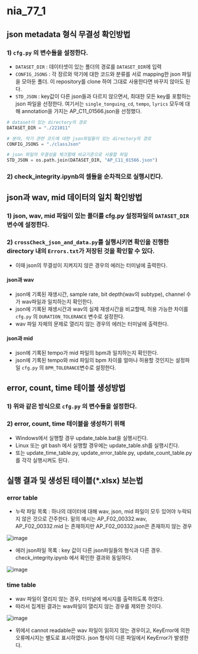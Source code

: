 # nia_77_1

## json metadata 형식 무결성 확인방법
### 1) `cfg.py` 의 변수들을 설정한다. 
- `DATASET_DIR` : 데이터셋이 있는 폴더의 경로를 `DATASET_DIR`에 입력
- `CONFIG_JSONS` : 각 장르와 악기에 대한 코드와 분류를 서로 mapping한 json 파일을 모아둔 폴더. 이 repository를 clone 하여 그대로 사용한다면 바꾸지 않아도 된다.
- `STD_JSON` : key값이 다른 json들과 다르지 않으면서, 최대한 모든 key를 포함하는 json 파일을 선정한다. 여기서는 `single_tonguing_cd`, `tempo`, `lyrics` 모두에 대해 annotation을 가지는 AP_C11_01566.json을 선정했다.
```python
# dataset이 있는 directory의 경로
DATASET_DIR = "./221011"

# 분야, 악기 관련 코드에 대한 json파일들이 있는 directory의 경로
CONFIG_JSONS = "./classJson"

# json 파일의 무결성을 체크할때 비교기준으로 사용할 파일
STD_JSON = os.path.join(DATASET_DIR, "AP_C11_01566.json")
```

### 2) check_integrity.ipynb의 셀들을 순차적으로 실행시킨다.

## json과 wav, mid 데이터의 일치 확인방법
### 1) json, wav, mid 파일이 있는 폴더를 cfg.py 설정파일의 `DATASET_DIR` 변수에 설정한다.
### 2) `crossCheck_json_and_data.py`를 실행시키면 확인을 진행한 directory 내의 `Errors.txt`가 저장된 것을 확인할 수 있다.
- 이때 json의 무결성이 지켜지지 않은 경우의 에러는 터미널에 출력한다.
#### json과 wav
- json에 기록된 재생시간, sample rate, bit depth(wav의 subtype), channel 수가 wav파일과 일치하는지 확인한다.
- json에 기록된 재생시간과 wav의 실제 재생시간을 비교할때, 허용 가능한 차이를 `cfg.py` 의 `DURATION_TOLERANCE` 변수로 설정한다.
- wav 파일 자체의 문제로 열리지 않는 경우의 에러는 터미널에 출력한다.
#### json과 mid
- json에 기록된 tempo가 mid 파일의 bpm과 일치하는지 확인한다.
- json에 기록된 tempo와 mid 파일의 bpm 차이를 얼마나 허용할 것인지는 설정파일 `cfg.py` 의 `BPM_TOLERANCE`변수로 설정한다.

## error, count, time 테이블 생성방법
### 1) 위와 같은 방식으로 `cfg.py` 의 변수들을 설정한다.

### 2) error, count, time 테이블을 생성하기 위해 
- Windows에서 실행할 경우 update_table.bat을 실행시킨다.
- Linux 또는 git bash 에서 실행할 경우에는 update_table.sh를 실행시킨다.
- 또는 update_time_table.py, update_error_table.py, update_count_table.py 를 각각 실행시켜도 된다.

## 실행 결과 및 생성된 테이블(*.xlsx) 보는법
### error table
- 누락 파일 목록 : 하나의 데이터에 대해 wav, json, mid 파일이 모두 있어야 누락되지 않은 것으로 간주한다. 밑의 예시는 AP_F02_00332.wav, AP_F02_00332.mid 는 존재하지만 AP_F02_00332.json은 존재하지 않는 경우

![image](https://user-images.githubusercontent.com/54995090/197339674-27db3564-e881-4227-8491-678882d9e863.png)

- 에러 json파일 목록 : key 값이 다른 json파일들의 형식과 다른 경우. check_integrity.ipynb 에서 확인한 결과와 동일하다.

![image](https://user-images.githubusercontent.com/54995090/197339682-296fa8f2-8899-4a54-9d81-8dafb82caada.png)

### time table
- wav 파일이 열리지 않는 경우, 터미널에 메시지를 출력하도록 하였다. 
- 따라서 집계된 결과는 wav파일이 열리지 않는 경우를 제외한 것이다.

![image](https://user-images.githubusercontent.com/54995090/197447272-97c6afc8-14d0-4318-a9c0-bbaea3606ba2.png)

- 위에서 cannot readable은 wav 파일이 읽히지 않는 경우이고, KeyError에 의한 오류메시지는 별도로 표시하였다. json 형식이 다른 파일에서 KeyError가 발생한다. 
